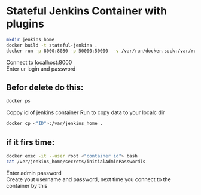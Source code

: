 <p align="center">
  <h1>Stateful Jenkins Container with plugins</h1>
</p>

```bash
mkdir jenkins_home
docker build -t stateful-jenkins .
docker run -p 8000:8080 -p 50000:50000  -v /var/run/docker.sock:/var/run/docker.sock -d --restart=on-failure -t stateful-jenkins
```
Connect to localhost:8000 <br />
Enter ur login and password<br />


<h2>Befor delete do this:</h2>

```bash
docker ps
```
Coppy id of jenkins container
Run to copy data to your localc dir
```bash
docker cp <"ID">:/var/jenkins_home .
```

<h2>if it firs time:</h2>

```bash
docker exec -it --user root <"container id"> bash
cat /ver/jenkins_home/secrets/initialAdminPasswordls
```
Enter admin password<br />
Create yout username and password, next time you connect to the container by this<br />